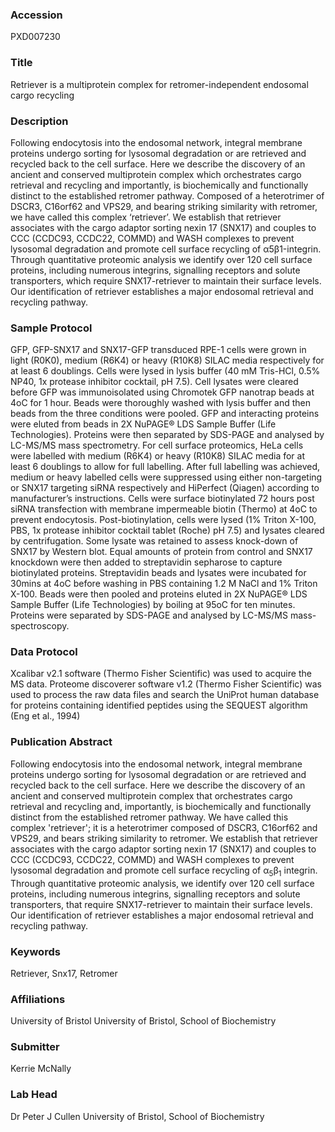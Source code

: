 ### Accession
PXD007230

### Title
Retriever is a multiprotein complex for retromer-independent endosomal cargo recycling

### Description
Following endocytosis into the endosomal network, integral membrane proteins undergo sorting for lysosomal degradation or are retrieved and recycled back to the cell surface. Here we describe the discovery of an ancient and conserved multiprotein complex which orchestrates cargo retrieval and recycling and importantly, is biochemically and functionally distinct to the established retromer pathway. Composed of a heterotrimer of DSCR3, C16orf62 and VPS29, and bearing striking similarity with retromer, we have called this complex ‘retriever’.  We establish that retriever associates with the cargo adaptor sorting nexin 17 (SNX17) and couples to CCC (CCDC93, CCDC22, COMMD) and WASH complexes to prevent lysosomal degradation and promote cell surface recycling of α5β1-integrin. Through quantitative proteomic analysis we identify over 120 cell surface proteins, including numerous integrins, signalling receptors and solute transporters, which require SNX17-retriever to maintain their surface levels. Our identification of retriever establishes a major endosomal retrieval and recycling pathway.

### Sample Protocol
GFP, GFP-SNX17 and SNX17-GFP transduced RPE-1 cells were grown in light (R0K0), medium (R6K4) or heavy (R10K8) SILAC media respectively for at least 6 doublings. Cells were lysed in lysis buffer (40 mM Tris-HCl, 0.5% NP40, 1x protease inhibitor cocktail, pH 7.5). Cell lysates were cleared before GFP was immunoisolated using Chromotek GFP nanotrap beads at 4oC for 1 hour. Beads were thoroughly washed with lysis buffer and then beads from the three conditions were pooled. GFP and interacting proteins were eluted from beads in 2X NuPAGE® LDS Sample Buffer (Life Technologies). Proteins were then separated by SDS-PAGE and analysed by LC-MS/MS mass spectrometry. For cell surface proteomics, HeLa cells were labelled with medium (R6K4) or heavy (R10K8) SILAC media for at least 6 doublings to allow for full labelling. After full labelling was achieved, medium or heavy labelled cells were suppressed using either non-targeting or SNX17 targeting siRNA respectively and HiPerfect (Qiagen) according to manufacturer’s instructions. Cells were surface biotinylated 72 hours post siRNA transfection with membrane impermeable biotin (Thermo) at 4oC to prevent endocytosis. Post-biotinylation, cells were lysed (1% Triton X-100, PBS, 1x protease inhibitor cocktail tablet (Roche) pH 7.5) and lysates cleared by centrifugation. Some lysate was retained to assess knock-down of SNX17 by Western blot. Equal amounts of protein from control and SNX17 knockdown were then added to streptavidin sepharose to capture biotinylated proteins. Streptavidin beads and lysates were incubated for 30mins at 4oC before washing in PBS containing 1.2 M NaCl and 1% Triton X-100. Beads were then pooled and proteins eluted in 2X NuPAGE® LDS Sample Buffer (Life Technologies) by boiling at 95oC for ten minutes. Proteins were separated by SDS-PAGE and analysed by LC-MS/MS mass-spectroscopy.

### Data Protocol
Xcalibar v2.1 software (Thermo Fisher Scientific) was used to acquire the MS data. Proteome discoverer software v1.2 (Thermo Fisher Scientific) was used to process the raw data files and search the UniProt human database for proteins containing identified peptides using the SEQUEST algorithm (Eng et al., 1994)

### Publication Abstract
Following endocytosis into the endosomal network, integral membrane proteins undergo sorting for lysosomal degradation or are retrieved and recycled back to the cell surface. Here we describe the discovery of an ancient and conserved multiprotein complex that orchestrates cargo retrieval and recycling and, importantly, is biochemically and functionally distinct from the established retromer pathway. We have called this complex 'retriever'; it is a heterotrimer composed of DSCR3, C16orf62 and VPS29, and bears striking similarity to retromer. We establish that retriever associates with the cargo adaptor sorting nexin 17 (SNX17) and couples to CCC (CCDC93, CCDC22, COMMD) and WASH complexes to prevent lysosomal degradation and promote cell surface recycling of &#x3b1;<sub>5</sub>&#x3b2;<sub>1</sub> integrin. Through quantitative proteomic analysis, we identify over 120 cell surface proteins, including numerous integrins, signalling receptors and solute transporters, that require SNX17-retriever to maintain their surface levels. Our&#xa0;identification of retriever establishes a major endosomal retrieval and recycling pathway.

### Keywords
Retriever, Snx17, Retromer

### Affiliations
University of Bristol
University of Bristol, School of Biochemistry

### Submitter
Kerrie McNally

### Lab Head
Dr Peter J Cullen
University of Bristol, School of Biochemistry


